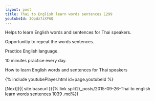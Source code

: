 ```yaml
---
layout: post
title: Thai to English learn words sentences 1299 
youtubeId: 3Qpdz7zXP6Q
---
```

 
 
Helps to learn English words and sentences for Thai speakers.

Opportunitiy to repeat the words sentences. 

Practice English language. 
 
10 minutes practice every day. 
 
How to learn English words and sentences for Thai speakers 
 
{% include youtubePlayer.html id=page.youtubeId %}
 
 
[Next]({{ site.baseurl }}{% link  split2/_posts/2015-09-26-Thai to english learn words sentences 1039 .md%})
 
